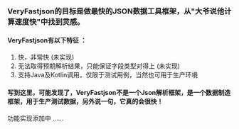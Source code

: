 ### VeryFastjson的目标是做最快的JSON数据工具框架，从"大爷说他计算速度快"中找到灵感。

#### VeryFastjson有以下特征 ：
1. 快，非常快 (未实现)
2. 无法取得预期解析结果，只能保证字段类型对得上 (未实现)
3. 支持Java及Kotlin调用，仅限于测试用例，当然也可用于生产环境



#### 写到这里，可能发现了，VeryFastjson不是一个Json解析框架，是一个数据制造框架，用于生产测试数据，另外说一句，它真的会很快！

功能实现添加中 ……


